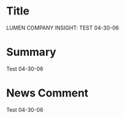 # Title
LUMEN COMPANY INSIGHT: TEST 04-30-06

# Summary
Test 04-30-06

# News Comment
Test 04-30-06

